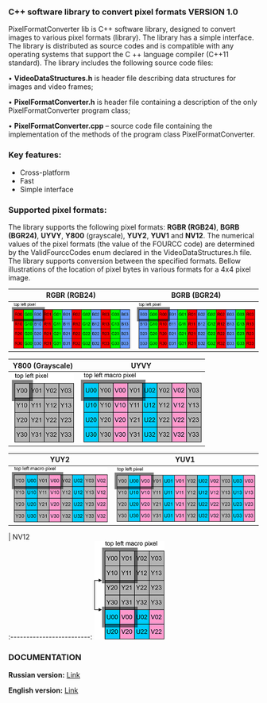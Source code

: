 ### C++ software library to convert pixel formats VERSION 1.0

PixelFormatConverter lib is C++ software library, designed to convert images to various pixel formats (library). The library has a simple interface. The library is distributed as source codes and is compatible with any operating systems that support the C ++ language compiler (C++11 standard). The library includes the following source code files:

•	**VideoDataStructures.h** is header file describing data structures for images and video frames;

•	**PixelFormatConverter.h** is header file containing a description of the only PixelFormatConverter program class;

•	**PixelFormatConverter.cpp** – source code file containing the implementation of the methods of the program class PixelFormatConverter.

### Key features:
- Cross-platform
- Fast
- Simple interface

### Supported pixel formats:

The library supports the following pixel formats: **RGBR (RGB24)**, **BGRB (BGR24)**, **UYVY**, **Y800** (grayscale), **YUY2**, **YUV1** and **NV12**. The numerical values of the pixel formats (the value of the FOURCC code) are determined by the ValidFourccCodes enum declared in the VideoDataStructures.h file. The library supports conversion between the specified formats. Bellow illustrations of the location of pixel bytes in various formats for a 4x4 pixel image.

| RGBR (RGB24)             |  BGRB (BGR24) |
:-------------------------:|:-------------------------:
![](https://github.com/Zaplatnikov/PixelFormatConverter/blob/master/Docs/Source%20images/RGBR%20(RGB24)%20Pixel%20Format%2025%25.png) | ![](https://github.com/Zaplatnikov/PixelFormatConverter/blob/master/Docs/Source%20images/BGRB%20(BGR24)%20Pixel%20Format%2025%25.png)

| Y800 (Grayscale)         |  UYVY |
:-------------------------:|:-------------------------:
![](https://github.com/Zaplatnikov/PixelFormatConverter/blob/master/Docs/Source%20images/Y800%20Pixel%20Format%2025%25.png) | ![](https://github.com/Zaplatnikov/PixelFormatConverter/blob/master/Docs/Source%20images/UYVY%20Pixel%20Format%2025%25.png)

| YUY2         |  YUV1 |
:-------------------------:|:-------------------------:
![](https://github.com/Zaplatnikov/PixelFormatConverter/blob/master/Docs/Source%20images/YUY2%20Pixel%20Format%2025%25.png) | ![](https://github.com/Zaplatnikov/PixelFormatConverter/blob/master/Docs/Source%20images/YUV1%20Pixel%20Format%2025%25.png)

| NV12         
:-------------------------:
![](https://github.com/Zaplatnikov/PixelFormatConverter/blob/master/Docs/Source%20images/NV12%20Pixel%20Format%2025%25.png)

### DOCUMENTATION

**Russian version:** [Link](https://github.com/Zaplatnikov/PixelFormatConverter/blob/master/Docs/PixelFormatConverter%20lib%20v1.0%20%D0%A0%D1%83%D0%BA%D0%BE%D0%B2%D0%BE%D0%B4%D1%81%D1%82%D0%B2%D0%BE%20%D0%BF%D1%80%D0%BE%D0%B3%D1%80%D0%B0%D0%BC%D0%BC%D0%B8%D1%81%D1%82%D0%B0.pdf)

**English version:** [Link](https://github.com/Zaplatnikov/PixelFormatConverter/blob/master/Docs/PixelFormatConverter%20lib%20v1.0%20Programmer's%20manual.pdf)
